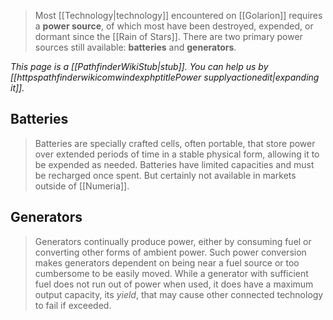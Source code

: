 > Most [[Technology|technology]] encountered on [[Golarion]] requires a **power source**, of which most have been destroyed, expended, or dormant since the [[Rain of Stars]]. There are two primary power sources still available: **batteries** and **generators**.



*This page is a [[PathfinderWikiStub|stub]]. You can help us by [[httpspathfinderwikicomwindexphptitlePower supplyactionedit|expanding it]].*


## Batteries

> Batteries are specially crafted cells, often portable, that store power over extended periods of time in a stable physical form, allowing it to be expended as needed. Batteries have limited capacities and must be recharged once spent.
But certainly not available in markets outside of [[Numeria]].


## Generators

> Generators continually produce power, either by consuming fuel or converting other forms of ambient power. Such power conversion makes generators dependent on being near a fuel source or too cumbersome to be easily moved. While a generator with sufficient fuel does not run out of power when used, it does have a maximum output capacity, its *yield*, that may cause other connected technology to fail if exceeded.







